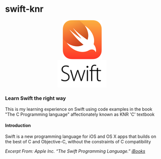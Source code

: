 # swift-knr

<p align="center">
  <img src="./img/swift-hero.png" alt="Bird">
  <br>
  <img src="./img/swift-text.png" alt="Swift" width="160px">
  <br>
</p>

### Learn Swift the right way
This is my learning experience on Swift using code examples in the book "The C Programming language" affectionately known as KNR 'C' textbook

#### Introduction
Swift is a new programming language for iOS and OS X apps that builds on the best of C and Objective-C, without the constraints of C compatibility

*Excerpt From: Apple Inc. “The Swift Programming Language.” [iBooks](https://itun.es/pt/jEUH0.l)*
